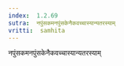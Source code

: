 ```yaml
---
index:  1.2.69
sutra:  नपुंसकमनपुंसकेनैकवच्चास्यान्यतरस्याम्
vritti:  samhita 
---
```


नपुंसकमनपुंसकेनैकवच्चास्यान्यतरस्याम्

